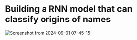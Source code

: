 # Building a RNN model that can classify origins of names

![Screenshot from 2024-09-01 07-45-15](https://github.com/user-attachments/assets/f37834e4-b934-4c02-a051-1a2201ad1afe)
